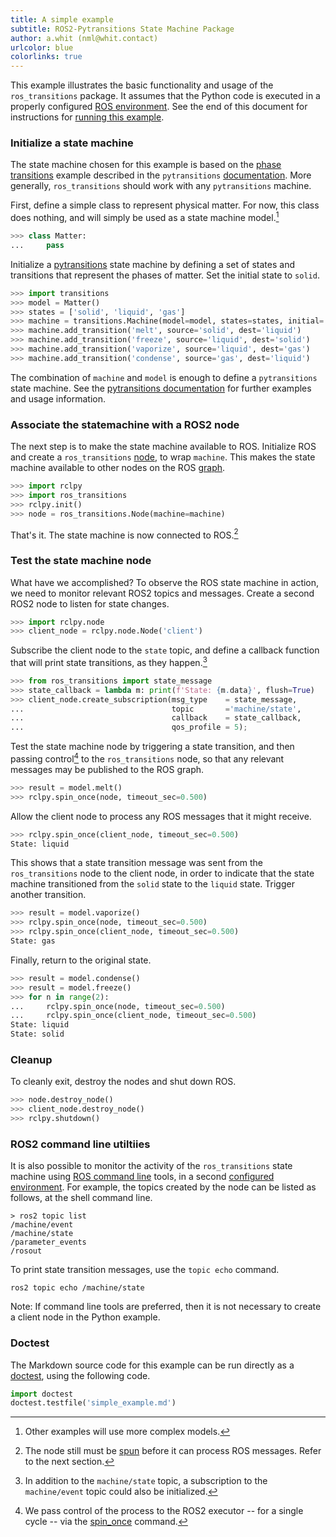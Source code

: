```yaml
---
title: A simple example
subtitle: ROS2-Pytransitions State Machine Package
author: a.whit (nml@whit.contact)
urlcolor: blue 
colorlinks: true 
---
```



<!-- License

Copyright 2022 Carnegie Mellon University Neuromechatronics Lab (a.whit)

This Source Code Form is subject to the terms of the Mozilla Public
License, v. 2.0. If a copy of the MPL was not distributed with this
file, You can obtain one at https://mozilla.org/MPL/2.0/.

Contact: a.whit (nml@whit.contact)
-->

This example illustrates the basic functionality and usage of the 
``ros_transitions`` package. It assumes that the Python code is executed in a 
properly configured [ROS environment][ros_environment]. See the 
end of this document for instructions for 
[running this example](#doctest).


### Initialize a state machine

The state machine chosen for this example is based on the 
[phase transitions][phase_transitions_wiki] example described in the 
``pytransitions`` [documentation][pytransitions_documentation]. More generally, ``ros_transitions`` should work with any ``pytransitions`` machine.

First, define a simple class to represent physical matter. For now, this class 
does nothing, and will simply be used as a state machine model.[^other_examples]

```python
>>> class Matter:
...     pass
```

Initialize a [pytransitions] state machine by defining a set of states and 
transitions that represent the phases of matter. Set the initial state to 
`solid`.

``` python
>>> import transitions
>>> model = Matter()
>>> states = ['solid', 'liquid', 'gas']
>>> machine = transitions.Machine(model=model, states=states, initial='solid')
>>> machine.add_transition('melt', source='solid', dest='liquid')
>>> machine.add_transition('freeze', source='liquid', dest='solid')
>>> machine.add_transition('vaporize', source='liquid', dest='gas')
>>> machine.add_transition('condense', source='gas', dest='liquid')
```

The combination of ``machine`` and ``model`` is enough to define a 
``pytransitions`` state machine. See the 
[pytransitions documentation][pytransitions_documentation] for further examples 
and usage information.

[^other_examples]: Other examples will use more complex models.

### Associate the statemachine with a ROS2 node

The next step is to make the state machine available to ROS. Initialize ROS and 
create a ``ros_transitions`` [node][ros_node], to wrap ``machine``. This makes 
the state machine available to other nodes on the ROS [graph][ros_graph].

``` python
>>> import rclpy
>>> import ros_transitions
>>> rclpy.init()
>>> node = ros_transitions.Node(machine=machine)
```

That's it. The state machine is now connected to ROS.[^spin_footnote]

[^spin_footnote]: The node still must be [spun][ros_spin] before it can process 
                  ROS messages. Refer to the next section.

### Test the state machine node

What have we accomplished? To observe the ROS state machine in action, we need 
to monitor relevant ROS2 topics and messages. Create a second ROS2 node to listen for state changes. <!-- This is done here 
to illustrate the ROS2 connection between the state machine and other nodes, 
for the purpose of this example. -->

``` python
>>> import rclpy.node
>>> client_node = rclpy.node.Node('client')
```

Subscribe the client node to the `state` topic, and define a callback function 
that will print state transitions, as they happen.[^note_about_events]

``` python
>>> from ros_transitions import state_message
>>> state_callback = lambda m: print(f'State: {m.data}', flush=True)
>>> client_node.create_subscription(msg_type    = state_message, 
...                                 topic       ='machine/state', 
...                                 callback    = state_callback,
...                                 qos_profile = 5);
```

[^note_about_events]: In addition to the `machine/state` topic, a subscription 
                      to the `machine/event` topic could also be initialized.


Test the state machine node by triggering a state transition, and then passing 
control[^spin_once] to the `ros_transitions` node, so that any relevant 
messages may be published to the ROS graph.

[^spin_once]: We pass control of the process to the ROS2 executor -- for a single cycle -- via the [spin_once][rclpy_spin_once] command.

``` python
>>> result = model.melt()
>>> rclpy.spin_once(node, timeout_sec=0.500)
```

Allow the client node to process any ROS messages that it might receive.

``` python
>>> rclpy.spin_once(client_node, timeout_sec=0.500)
State: liquid
```

This shows that a state transition message was sent from the `ros_transitions` 
node to the client node, in order to indicate that the state machine 
transitioned from the `solid` state to the `liquid` state. Trigger another 
transition.

``` python
>>> result = model.vaporize()
>>> rclpy.spin_once(node, timeout_sec=0.500)
>>> rclpy.spin_once(client_node, timeout_sec=0.500)
State: gas
```

Finally, return to the original state.

``` python
>>> result = model.condense()
>>> result = model.freeze()
>>> for n in range(2):
...     rclpy.spin_once(node, timeout_sec=0.500)
...     rclpy.spin_once(client_node, timeout_sec=0.500)
State: liquid
State: solid
```

### Cleanup

To cleanly exit, destroy the nodes and shut down ROS.

``` python
>>> node.destroy_node()
>>> client_node.destroy_node()
>>> rclpy.shutdown()
```

### ROS2 command line utiltiies

It is also possible to monitor the activity of the `ros_transitions` state 
machine using [ROS command line][ros2_command_line_tools] tools, in a 
second [configured environment][ros_environment]. For example, 
the topics created by the node can be listed as follows, at the shell command 
line.

```
> ros2 topic list
/machine/event
/machine/state
/parameter_events
/rosout
```

To print state transition messages, use the `topic echo` command.

```
ros2 topic echo /machine/state
```

Note: If command line tools are preferred, then it is not necessary to create a 
client node in the Python example.


### Doctest

The Markdown source code for this example can be run directly as a [doctest], 
using the following code.

``` python
import doctest
doctest.testfile('simple_example.md')
```


[pytransitions]: https://github.com/pytransitions/transitions

[phase_transitions_wiki]: https://en.wikipedia.org/wiki/State_of_matter#Phase_transitions

[pytransitions_documentation]: https://github.com/pytransitions/transitions#basic-initialization

[ros_node]: https://docs.ros.org/en/humble/Tutorials/Understanding-ROS2-Nodes.html

[ros_graph]: https://docs.ros.org/en/humble/Tutorials/Understanding-ROS2-Nodes.html#the-ros-2-graph

[ros_environment]: https://docs.ros.org/en/humble/Tutorials/Configuring-ROS2-Environment.html

[doctest]: https://docs.python.org/3/library/doctest.html

[rclpy_spin_once]: https://docs.ros2.org/latest/api/rclpy/api/init_shutdown.html#rclpy.spin_once

[ros2_command_line_tools]: https://docs.ros.org/en/humble/Concepts/About-Command-Line-Tools.html

[ros_spin]: https://docs.ros2.org/latest/api/rclpy/api/init_shutdown.html


